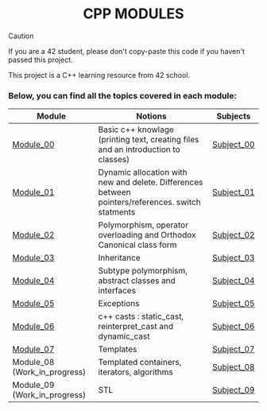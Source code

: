 <h1 align="center">
	CPP MODULES
</h1>

> [!CAUTION]
> If you are a 42 student, please don't copy-paste this code if you haven't passed this project.

This project is a C++ learning resource from 42 school.
### Below, you can find all the topics covered in each module:

| Module | Notions | Subjects |
|----------|----------|----------|
|  [Module_00](CPP_00/) | Basic c++ knowlage (printing text, creating files and an introduction to classes)| [Subject_00](subjects/subject_00_feb_2024.pdf) |
|  [Module_01](CPP_01/) | Dynamic allocation with new and delete. Differences between pointers/references. switch statments | [Subject_01](subjects/subject_01_feb_2024.pdf) |
|  [Module_02](CPP_02/) | Polymorphism, operator overloading and Orthodox Canonical class form | [Subject_02](subjects/subject_02_feb_2024.pdf) |
|  [Module_03](CPP_03/) | Inheritance | [Subject_03](subjects/subject_03_feb_2024.pdf) |
|  [Module_04](CPP_04/) | Subtype polymorphism, abstract classes and interfaces | [Subject_04](subjects/subject_04_feb_2024.pdf) |
|  [Module_05](CPP_05/) | Exceptions | [Subject_05](subjects/subject_05_feb_2024.pdf) |
|  [Module_06](CPP_06/) | c++ casts : static_cast, reinterpret_cast and dynamic_cast | [Subject_06](subjects/subject_06_feb_2024.pdf) |
|  [Module_07](CPP_07/) | Templates | [Subject_07](subjects/subject_07_feb_2024.pdf) |
|  Module_08 (Work_in_progress) | Templated containers, iterators, algorithms | [Subject_08](subjects/subject_08_feb_2024.pdf) |
|  Module_09 (Work_in_progress) | STL | [Subject_09](subjects/subject_09_feb_2024.pdf) |

